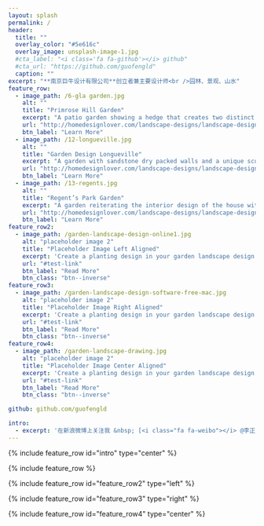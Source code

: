 ```yaml
---
layout: splash
permalink: /
header:
  title: ""
  overlay_color: "#5e616c"
  overlay_image: unsplash-image-1.jpg
  #cta_label: "<i class='fa fa-github'></i> github"
  #cta_url: "https://github.com/guofengld"
  caption: ""
excerpt: "**南京巨牛设计有限公司**创立者兼主要设计师<br />园林、景观、山水"
feature_row:
  - image_path: /6-gla garden.jpg
    alt: ""
    title: "Primrose Hill Garden"
    excerpt: "A patio garden showing a hedge that creates two distinct areas with a cantilever bench on the upper sandstone garden and a bench on the lower area for private moments."
    url: "http://homedesignlover.com/landscape-designs/landscape-design-ideas/"
    btn_label: "Learn More"
  - image_path: /12-longueville.jpg
    alt: ""
    title: "Garden Design Longueville"
    excerpt: "A garden with sandstone dry packed walls and a unique sculpture for a very stunning appearance."
    url: "http://homedesignlover.com/landscape-designs/landscape-design-ideas/"
    btn_label: "Learn More"
  - image_path: /13-regents.jpg
    alt: ""
    title: "Regent’s Park Garden"
    excerpt: "A garden reiterating the interior design of the house with a continued hardwood flooring from the inside."
    url: "http://homedesignlover.com/landscape-designs/landscape-design-ideas/"
    btn_label: "Learn More"
feature_row2:
  - image_path: /garden-landscape-design-online1.jpg
    alt: "placeholder image 2"
    title: "Placeholder Image Left Aligned"
    excerpt: 'Create a planting design in your garden landscape design. With knowledge in horticultural and ecological you can create any plants design that you want, whether you want to create tropical garden, modern garden, or traditional garden.'
    url: "#test-link"
    btn_label: "Read More"
    btn_class: "btn--inverse"
feature_row3:
  - image_path: /garden-landscape-design-software-free-mac.jpg
    alt: "placeholder image 2"
    title: "Placeholder Image Right Aligned"
    excerpt: 'Create a planting design in your garden landscape design. With knowledge in horticultural and ecological you can create any plants design that you want, whether you want to create tropical garden, modern garden, or traditional garden.'
    url: "#test-link"
    btn_label: "Read More"
    btn_class: "btn--inverse"
feature_row4:
  - image_path: /garden-landscape-drawing.jpg
    alt: "placeholder image 2"
    title: "Placeholder Image Center Aligned"
    excerpt: 'Create a planting design in your garden landscape design. With knowledge in horticultural and ecological you can create any plants design that you want, whether you want to create tropical garden, modern garden, or traditional garden.'
    url: "#test-link"
    btn_label: "Read More"
    btn_class: "btn--inverse"

github: github.com/guofengld

intro:
  - excerpt: '在新浪微博上关注我 &nbsp; [<i class="fa fa-weibo"></i> @李正南](https://weibo.com/guofengjd){: .btn .btn--weibo}' 
---
```


{% include feature_row id="intro" type="center" %}

{% include feature_row %}

{% include feature_row id="feature_row2" type="left" %}

{% include feature_row id="feature_row3" type="right" %}

{% include feature_row id="feature_row4" type="center" %}
